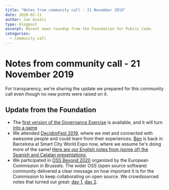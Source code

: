 ```yaml
---
title: "Notes from community call - 21 November 2019"
date: 2020-02-11
author: Jan Ainali
type: blogpost
excerpt: Recent news roundup from the Foundation for Public Code.
categories:
  - Community call
---
```


# Notes from community call - 21 November 2019

For transparency, we're sharing the update we prepared for this community call even though no new points were raised on it.

## Update from the Foundation

* The [first version of the Governance Exercise](https://about.publiccode.net/activities/workshops/governance-exercise.html) is available, and it will turn [into a game](https://github.com/publiccodenet/governance-game)
* We attended [DecidimFest 2019](https://meta.decidim.org/conferences/decidimfest19), where we met and connected with awesome people and could learn from their experiences. [Ben](https://publiccode.net/team/ben-cerveny.html) is back in Barcelona at Smart City World Expo now, where we assume he's doing more of the same! [Here are our English notes from (some of) the Spanish and Catalan presentations](https://hackmd.io/_hNC01HAT1-6Xr21HDsQRg).
* We participated in [OSS Beyond 2020](http://web.archive.org/web/20210103172000/https://ec.europa.eu/digital-single-market/en/news/workshop-about-future-open-source-software-and-open-source-hardware) organized by the European Commission in Brussels.
The wider OSS (open source software) community delivered a clear message on how important it is for the Commission to keep collaborating on open source.
We crowdsourced notes that turned out great: [day 1](https://hackmd.io/Z552wq0wT46zD7jibJj_Tg), [day 2](https://hackmd.io/OJwtL1gnScqLv8s4Zl45lA).
